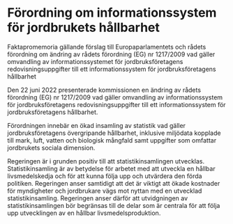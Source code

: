 # Förordning om informationssystem för jordbrukets hållbarhet

Fakta­promemoria gällande förslag till Europaparlamentets och rådets förordning om ändring av rådets förordning (EG) nr 1217/2009 vad gäller omvandling av informationssystemet för jordbruksföretagens redovisningsuppgifter till ett informationssystem för jordbruksföretagens hållbarhet

Den 22 juni 2022 presenterade kommissionen en ändring av rådets förordning (EG) nr 1217/2009 vad gäller omvandling av informationssystem för jordbruksföretagens redovisningsuppgifter till ett informationssystem för jordbruksföretagens hållbarhet.

Förordningen innebär en ökad insamling av statistik vad gäller jordbruksföretagens övergripande hållbarhet, inklusive miljödata kopplade till mark, luft, vatten och biologisk mångfald samt uppgifter som omfattar jordbrukets sociala dimension.

Regeringen är i grunden positiv till att statistikinsamlingen utvecklas. Statistikinsamling är av betydelse för arbetet med att utveckla en hållbar livsmedelskedja och för att kunna följa upp och utvärdera den förda politiken. Regeringen anser samtidigt att det är viktigt att ökade kostnader för myndigheter och jordbrukare vägs mot nyttan med en utvecklad statistikinsamling. Regeringen anser därför att utvidgningen av statistikinsamlingen bör begränsas till de delar som är centrala för att följa upp utvecklingen av en hållbar livsmedelsproduktion.
